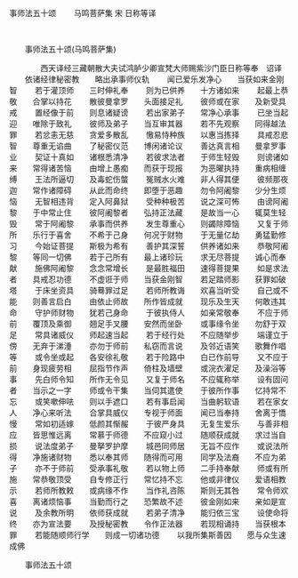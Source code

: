   事师法五十颂
                        　　马鸣菩萨集  宋 日称等译

                        
        　      


　　事师法五十颂(马鸣菩萨集)

　　　　西天译经三藏朝散大夫试鸿胪少卿宣梵大师赐紫沙门臣日称等奉　诏译
　　依诸经律秘密教　　略出承事师仪轨
　　闻已爱乐发净心　　当获如来金刚智
　　若于灌顶师　　三时伸礼奉
　　则为已供养　　十方诸如来
　　起最上恭敬　　合掌以持花
　　散彼曼拿罗　　头面接足礼
　　彼师或在家　　及新受具戒
　　置经像于前　　则息诸疑谤
　　若出家弟子　　常净心承事
　　已坐当起迎　　唯除于致礼
　　彼师及弟子　　当互审其器
　　若不先观察　　同得越法罪
　　若忿恚无慈　　贪爱多散乱
　　慠易恃种族　　以惠当拣择
　　具戒忍悲智　　尊重无谄曲
　　了秘密仪范　　博闲诸论议
　　善达真言相　　曼拿罗事业
　　契证十真如　　诸根悉清净
　　若彼求法者　　于师生轻毁
　　则谤诸如来　　常得诸苦恼
　　由增上愚痴　　而获于现报
　　为恶曜执持　　重病相缠缚
　　王法所逼切　　及毒蛇伤螫
　　冤贼水火难　　非人得其便
　　彼频那夜迦　　常作诸障碍
　　从此而命终　　即堕于恶趣
　　勿令阿阇黎　　少分生烦恼
　　无智相违背　　定入阿鼻狱
　　受种种极苦　　说之深可怖
　　由谤阿阇黎　　于中常止住
　　彼阿阇黎者　　弘持正法藏
　　是故当一心　　辄莫生轻毁
　　常于阿阇黎　　承事而供养
　　发生尊重心　　则蠲除障恼
　　又复于师所　　乐行于喜舍
　　不希于己身　　何况于财物
　　于无量亿劫　　勇猛勤修习
　　今始证菩提　　斯极为希有
　　善护其深誓　　供养诸如来
　　恭敬阿阇黎　　等同一切佛
　　若于己所有　　最上诸珍玩
　　求无尽菩提　　诚心而奉献
　　施佛阿阇黎　　念念常增长
　　是最胜福田　　速得菩提果
　　如是求法者　　具戒忍功德
　　不虚诳于师　　当获金刚智
　　若足踏师影　　获罪如破塔
　　于床坐资具　　骑蓦罪过足
　　若师所教诲　　欢喜当听受
　　自己或不能　　则善言启白
　　由依止师故　　所作皆成就
　　现乐及生天　　何敢违其命
　　守护师财物　　犹若己身命
　　于彼执侍人　　如亲常敬奉
　　不应于师前　　覆顶及乘御
　　翘足手叉腰　　安然而坐卧
　　或事缘令坐　　勿舒于双足
　　常具诸威仪　　师起速当起
　　若于经行处　　不应随举步
　　端谨立于傍　　无弃于涕涶
　　亦勿于师前　　私窃而言说
　　及邻近语笑　　歌舞作唱等
　　或令坐或起　　各安徐礼敬
　　若于险路中　　白已作前导
　　又不应于前　　身现疲劳相
　　屈指节作声　　倚柱及墙壁
　　或浣衣濯足　　及澡浴等事
　　先白师令知　　所作无令见
　　又复于师名　　不应辄称举
　　设有固问者　　当示之一字
　　师或令干集　　当伺其遣使
　　于彼所作事　　忆持常不忘
　　或笑嗽伸呿　　则以手遮口
　　若有事启闻　　当曲躬软语
　　若在家女人　　净心来听法
　　合掌具威仪　　专视于师面
　　闻已当奉持　　舍离于憍慢
　　常如初适嫁　　低颜其惭赧
　　于彼严身具　　无复生爱乐
　　与善非相应　　皆思惟远离
　　常慕于师德　　不应窥小过
　　随顺获成就　　求过当自损
　　说法度弟子　　曼拏罗护摩
　　城邑同师居　　无旨不应作
　　或说法所得　　净施诸财物
　　悉以奉其师　　随得而可用
　　同学及法裔　　不应为弟子
　　亦不于师前　　受承事礼敬
　　若以物上师　　二手持奉献
　　师或有所施　　常恭敬顶受
　　自专修正行　　常忆持不忘
　　他或非律仪　　爱语相教示
　　若师所教敕　　或病缘不作
　　当作礼咨陈　　斯则无其咎
　　常令师欢喜　　离诸烦恼事
　　当勤而行之　　恐繁故不述
　　彼金刚如来　　亲如是宣说
　　及余教所明　　依师获成就
　　若弟子清净　　能归依三宝
　　设使命将终　　亦为宣法要
　　及授秘密教　　令作正法器
　　若现相诵持　　当获根本罪
　　若能随顺师行学　　则成一切诸功德
　　以我所集斯善因　　愿与众生速成佛


　　事师法五十颂


